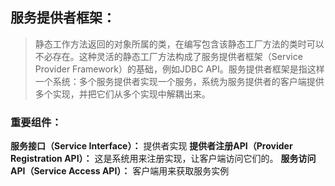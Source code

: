 ## 服务提供者框架：
> 静态工作方法返回的对象所属的类，在编写包含该静态工厂方法的类时可以不必存在。这种灵活的静态工厂方法构成了服务提供者框架（Service Provider Framework）的基础，例如JDBC API。服务提供者框架是指这样一个系统：多个服务提供者实现一个服务，系统为服务提供者的客户端提供多个实现，并把它们从多个实现中解耦出来。
### 重要组件：
__服务接口（Service Interface）：__ 提供者实现
**提供者注册API（Provider Registration API）：** 这是系统用来注册实现，让客户端访问它们的。
**服务访问API（Service Access API）：** 客户端用来获取服务实例
